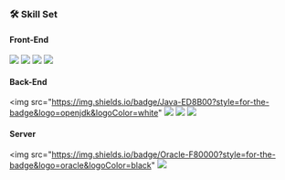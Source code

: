 ### 🛠️ Skill Set

#### Front-End
<img src="https://img.shields.io/badge/javascript-F7DF1E?style=for-the-badge&logo=javascript&logoColor=white">
<img src="https://img.shields.io/badge/html5-E34F26?style=for-the-badge&logo=html5&logoColor=white">
<img src="https://img.shields.io/badge/css3-1572B6?style=for-the-badge&logo=css3&logoColor=white">
<img src="https://img.shields.io/badge/figma-F24E1E?style=for-the-badge&logo=figma&logoColor=white">


#### Back-End
<img src="https://img.shields.io/badge/Java-ED8B00?style=for-the-badge&logo=openjdk&logoColor=white"
<img src="https://img.shields.io/badge/spring-6DB33F?style=for-the-badge&logo=spring&logoColor=white">
<img src="https://img.shields.io/badge/thymeleaf-005F0F?style=for-the-badge&logo=thymeleaf&logoColor=white">
<img src="https://img.shields.io/badge/gradle-02303A?style=for-the-badge&logo=gradle&logoColor=white">



#### Server
<img src="https://img.shields.io/badge/Oracle-F80000?style=for-the-badge&logo=oracle&logoColor=black"
<img src="https://img.shields.io/badge/Apache Tomcat-F8DC75?style=flat-square&logo=apachetomcat&logoColor=black"/>

